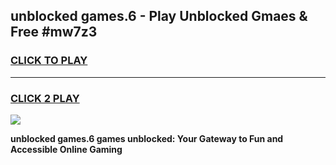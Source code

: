 
## unblocked games.6 - Play Unblocked Gmaes & Free #mw7z3
<h3>
<a href="https://premium.freeplayer.one?title=unblocked_games.6&ref=03M">CLICK TO PLAY</a></h3>
<hr>

<h3>
<a href="https://premium.freeplayer.one?title=unblocked_games.6&ref=03M">CLICK 2 PLAY</a>
  
</h3>

<a href="https://premium.freeplayer.one?title=unblocked_games.6&ref=03M"><img src="https://clearcache.store/games.png"></a>


**unblocked games.6 games unblocked: Your Gateway to Fun and Accessible Online Gaming**

